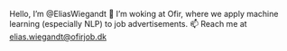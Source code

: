 Hello, I’m @EliasWiegandt
🌱 I’m woking at Ofir, where we apply machine learning (especially NLP) to job advertisements.
📫 Reach me at elias.wiegandt@ofirjob.dk

<!---
EliasWiegandt/EliasWiegandt is a ✨ special ✨ repository because its `README.md` (this file) appears on your GitHub profile.
You can click the Preview link to take a look at your changes.
--->

